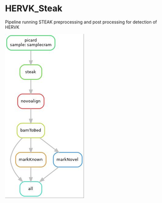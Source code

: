 # HERVK_Steak
Pipeline running STEAK preprocessing and post processing for detection of HERVK

![Alt text](dagSteak.jpg?raw=true "Optional Title")
